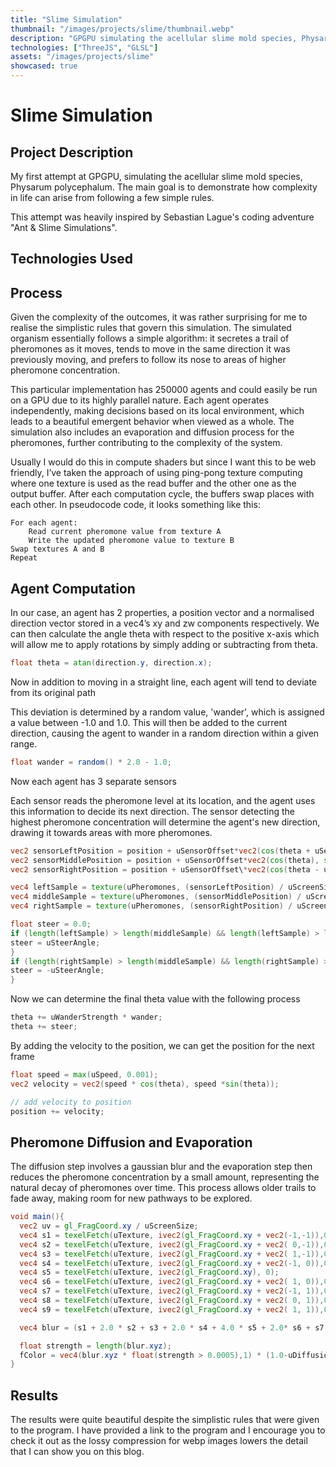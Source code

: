 ```yaml
---
title: "Slime Simulation"
thumbnail: "/images/projects/slime/thumbnail.webp"
description: "GPGPU simulating the acellular slime mold species, Physarum polycephalum. It demonstrates how complexity in life can arise from following a few simple rules."
technologies: ["ThreeJS", "GLSL"]
assets: "/images/projects/slime"
showcased: true
---
```


# Slime Simulation

## Project Description

My first attempt at GPGPU, simulating the acellular slime mold species, Physarum polycephalum. The main goal is to demonstrate how complexity in life can arise from following a few simple rules.

This attempt was heavily inspired by Sebastian Lague's coding adventure "Ant & Slime Simulations".
<youtube-embed src="https://www.youtube.com/embed/X-iSQQgOd1A" title="Coding Adventure: Ant and Slime Simulations"></youtube-embed>

## Technologies Used

<BlogTechnologies :tags="technologies"></BlogTechnologies>

## Process

Given the complexity of the outcomes, it was rather surprising for me to realise the simplistic rules that govern this simulation. The simulated organism essentially follows a simple algorithm: it secretes a trail of pheromones as it moves, tends to move in the same direction it was previously moving, and prefers to follow its nose to areas of higher pheromone concentration.

This particular implementation has 250000 agents and could easily be run on a GPU due to its highly parallel nature. Each agent operates independently, making decisions based on its local environment, which leads to a beautiful emergent behavior when viewed as a whole. The simulation also includes an evaporation and diffusion process for the pheromones, further contributing to the complexity of the system.

Usually I would do this in compute shaders but since I want this to be web friendly, I’ve taken the approach of using ping-pong texture computing where one texture is used as the read buffer and the other one as the output buffer. After each computation cycle, the buffers swap places with each other. In pseudocode code, it looks something like this:

```
For each agent:
    Read current pheromone value from texture A
    Write the updated pheromone value to texture B
Swap textures A and B
Repeat

```

## Agent Computation

In our case, an agent has 2 properties, a position vector and a normalised direction vector stored in a vec4’s xy and zw components respectively. We can then calculate the angle theta with respect to the positive x-axis which will allow me to apply rotations by simply adding or subtracting from theta.

```glsl
float theta = atan(direction.y, direction.x);
```

Now in addition to moving in a straight line, each agent will tend to deviate from its original path

This deviation is determined by a random value, 'wander', which is assigned a value between -1.0 and 1.0. This will then be added to the current direction, causing the agent to wander in a random direction within a given range.

```glsl
float wander = random() * 2.0 - 1.0;
```

Now each agent has 3 separate sensors

Each sensor reads the pheromone level at its location, and the agent uses this information to decide its next direction. The sensor detecting the highest pheromone concentration will determine the agent's new direction, drawing it towards areas with more pheromones.

```glsl
vec2 sensorLeftPosition = position + uSensorOffset*vec2(cos(theta + uSensorAngle), sin(theta + uSensorAngle));
vec2 sensorMiddlePosition = position + uSensorOffset*vec2(cos(theta), sin(theta));
vec2 sensorRightPosition = position + uSensorOffset\*vec2(cos(theta - uSensorAngle), sin(theta - uSensorAngle));

vec4 leftSample = texture(uPheromones, (sensorLeftPosition) / uScreenSize);
vec4 middleSample = texture(uPheromones, (sensorMiddlePosition) / uScreenSize);
vec4 rightSample = texture(uPheromones, (sensorRightPosition) / uScreenSize);

float steer = 0.0;
if (length(leftSample) > length(middleSample) && length(leftSample) > length(rightSample)) {
steer = uSteerAngle;
}
if (length(rightSample) > length(middleSample) && length(rightSample) > length(leftSample)) {
steer = -uSteerAngle;
}
```

Now we can determine the final theta value with the following process

```glsl
theta += uWanderStrength * wander;
theta += steer;
```

By adding the velocity to the position, we can get the position for the next frame

```glsl
float speed = max(uSpeed, 0.001);
vec2 velocity = vec2(speed * cos(theta), speed *sin(theta));

// add velocity to position
position += velocity;
```

## Pheromone Diffusion and Evaporation

The diffusion step involves a gaussian blur and the evaporation step then reduces the pheromone concentration by a small amount, representing the natural decay of pheromones over time. This process allows older trails to fade away, making room for new pathways to be explored.

```glsl
void main(){
  vec2 uv = gl_FragCoord.xy / uScreenSize;
  vec4 s1 = texelFetch(uTexture, ivec2(gl_FragCoord.xy + vec2(-1,-1)),0);
  vec4 s2 = texelFetch(uTexture, ivec2(gl_FragCoord.xy + vec2( 0,-1)),0);
  vec4 s3 = texelFetch(uTexture, ivec2(gl_FragCoord.xy + vec2( 1,-1)),0);
  vec4 s4 = texelFetch(uTexture, ivec2(gl_FragCoord.xy + vec2(-1, 0)),0);
  vec4 s5 = texelFetch(uTexture, ivec2(gl_FragCoord.xy), 0);
  vec4 s6 = texelFetch(uTexture, ivec2(gl_FragCoord.xy + vec2( 1, 0)),0);
  vec4 s7 = texelFetch(uTexture, ivec2(gl_FragCoord.xy + vec2(-1, 1)),0);
  vec4 s8 = texelFetch(uTexture, ivec2(gl_FragCoord.xy + vec2( 0, 1)),0);
  vec4 s9 = texelFetch(uTexture, ivec2(gl_FragCoord.xy + vec2( 1, 1)),0);

  vec4 blur = (s1 + 2.0 * s2 + s3 + 2.0 * s4 + 4.0 * s5 + 2.0* s6 + s7 + 2.0 * s8 + s9) / 16.0;

  float strength = length(blur.xyz);
  fColor = vec4(blur.xyz * float(strength > 0.0005),1) * (1.0-uDiffusionStrength*0.1);
}
```

## Results

The results were quite beautiful despite the simplistic rules that were given to the program. I have provided a link to the program and I encourage you to check it out as the lossy compression for webp images lowers the detail that I can show you on this blog.
